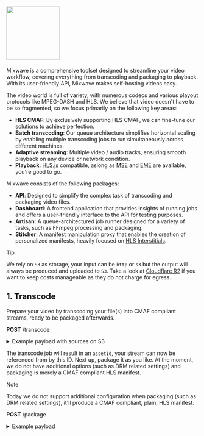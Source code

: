 # <img src="https://github.com/matvp91/mixwave/blob/main/assets/logo.png?raw=true" width="140" />

Mixwave is a comprehensive toolset designed to streamline your video workflow, covering everything from transcoding and packaging to playback. With its user-friendly API, Mixwave makes self-hosting videos easy.

The video world is full of variety, with numerous codecs and various playout protocols like MPEG-DASH and HLS. We believe that video doesn't have to be so fragmented, so we focus primarily on the following key areas:

- **HLS CMAF**: By exclusively supporting HLS CMAF, we can fine-tune our solutions to achieve perfection.
- **Batch transcoding**: Our queue architecture simplifies horizontal scaling by enabling multiple transcoding jobs to run simultaneously across different machines.
- **Adaptive streaming**: Multiple video / audio tracks, ensuring smooth playback on any device or network condition.
- **Playback**: [HLS.js](https://github.com/video-dev/hls.js) compatible, aslong as [MSE](https://developer.mozilla.org/en-US/docs/Web/API/Media_Source_Extensions_API) and [EME](https://developer.mozilla.org/en-US/docs/Web/API/Encrypted_Media_Extensions_API) are available, you're good to go.

Mixwave consists of the following packages:

- **API**: Designed to simplify the complex task of transcoding and packaging video files.
- **Dashboard**: A frontend application that provides insights of running jobs and offers a user-friendly interface to the API for testing purposes.
- **Artisan**: A queue-architectured job runner designed for a variety of tasks, such as FFmpeg processing and packaging.
- **Stitcher**: A manifest manipulation proxy that enables the creation of personalized manifests, heavily focused on [HLS Interstitials](https://developer.apple.com/streaming/GettingStartedWithHLSInterstitials.pdf).

> [!TIP]
> We rely on `S3` as storage, your input can be `http` or `s3` but the output will always be produced and uploaded to `S3`. Take a look at [Cloudflare R2](https://www.cloudflare.com/developer-platform/r2/) if you want to keep costs manageable as they do not charge for egress.

## 1. Transcode

Prepare your video by transcoding your file(s) into CMAF compliant streams, ready to be packaged afterwards.

**POST** /transcode

<details>
<summary>Example payload with sources on S3</summary>

```json
{
  "inputs": [
    {
      "path": "s3://BigBuckBunny.mp4",
      "type": "video"
    },
    {
      "path": "s3://BigBuckBunny.mp4",
      "type": "audio",
      "language": "eng"
    },
    {
      "path": "s3://subtitle.vtt",
      "type": "text",
      "language": "eng"
    }
  ],
  "streams": [
    {
      "type": "video",
      "codec": "h264",
      "height": 720,
      "bitrate": 4000000,
      "framerate": 24
    },
    {
      "type": "video",
      "codec": "h264",
      "height": 480,
      "bitrate": 1500000,
      "framerate": 24
    },
    {
      "type": "text",
      "language": "eng"
    }
  ],
  "segmentSize": 4
}
```

</details>

The transcode job will result in an `assetId`, your stream can now be referenced from by this ID. Next up, package it as you like. At the moment, we do not have additional options (such as DRM related settings) and packaging is merely a CMAF compliant HLS manifest.

> [!NOTE]
> Today we do not support additional configuration when packaging (such as DRM related settings), it'll produce a CMAF compliant, plain, HLS manifest.

**POST** /package

<details>
<summary>Example payload</summary>

```json
{
  "assetId": "16644b94-a665-4ca2-8543-4aa519e853d8"
}
```

</details>
